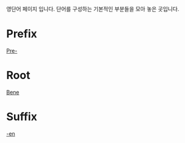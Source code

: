 영단어 페이지 입니다. 단어를 구성하는 기본적인 부분들을 모아 놓은 곳입니다.

# Prefix

[Pre-](https://bnestu10.github.io/voca/prefix/pre)

# Root

[Bene](https://bnestu10.github.io/voca/root/bene)

# Suffix

[-en](https://bnestu10.github.io/voca/suffix/en)
